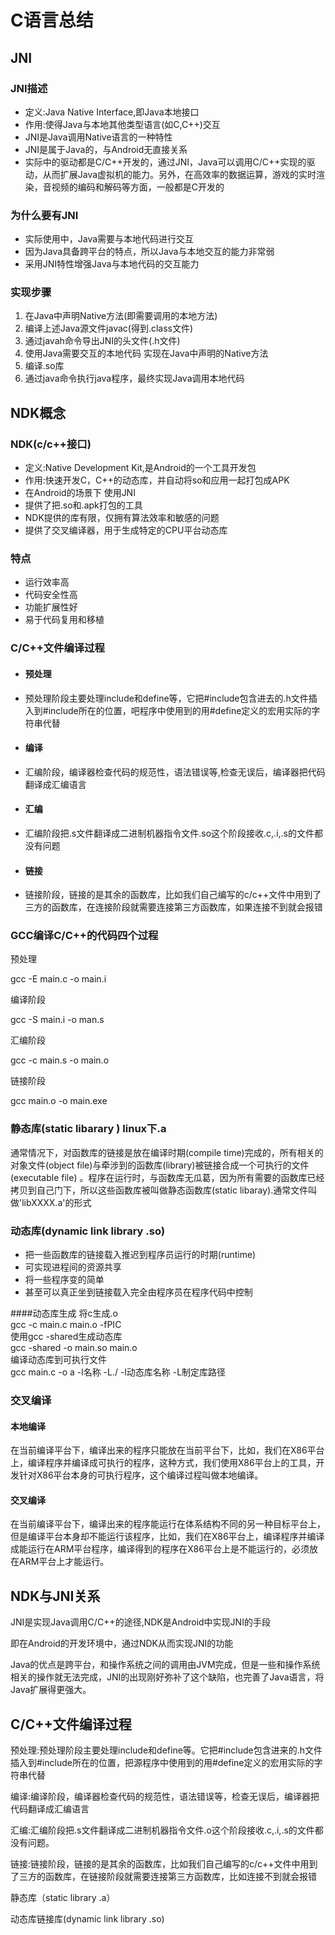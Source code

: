 # C语言总结

## JNI

### JNI描述

- 定义:Java Native Interface,即Java本地接口
- 作用:使得Java与本地其他类型语言(如C,C++)交互
- JNI是Java调用Native语言的一种特性
- JNI是属于Java的，与Android无直接关系
- 实际中的驱动都是C/C++开发的，通过JNI，Java可以调用C/C++实现的驱动，从而扩展Java虚拟机的能力。另外，在高效率的数据运算，游戏的实时渲染，音视频的编码和解码等方面，一般都是C开发的

### 为什么要有JNI

- 实际使用中，Java需要与本地代码进行交互
- 因为Java具备跨平台的特点，所以Java与本地交互的能力非常弱
- 采用JNI特性增强Java与本地代码的交互能力

### 实现步骤

1. 在Java中声明Native方法(即需要调用的本地方法)
2. 编译上述Java源文件javac(得到.class文件)
3. 通过javah命令导出JNI的头文件(.h文件)
4. 使用Java需要交互的本地代码 实现在Java中声明的Native方法
5. 编译.so库
6. 通过java命令执行java程序，最终实现Java调用本地代码

## NDK概念

### NDK(c/c++接口)

- 定义:Native Development Kit,是Android的一个工具开发包
- 作用:快速开发C，C++的动态库，并自动将so和应用一起打包成APK
- 在Android的场景下 使用JNI
- 提供了把.so和.apk打包的工具
- NDK提供的库有限，仅拥有算法效率和敏感的问题
- 提供了交叉编译器，用于生成特定的CPU平台动态库

### 特点

- 运行效率高
- 代码安全性高
- 功能扩展性好
- 易于代码复用和移植

### C/C++文件编译过程

- #### 预处理

- ​	预处理阶段主要处理include和define等，它把#include包含进去的.h文件插入到#include所在的位置，吧程序中使用到的用#define定义的宏用实际的字符串代替

- #### 编译

- ​	汇编阶段，编译器检查代码的规范性，语法错误等,检查无误后，编译器把代码翻译成汇编语言

- #### 汇编

- 汇编阶段把.s文件翻译成二进制机器指令文件.so这个阶段接收.c,.i,.s的文件都没有问题

- #### 链接

- ​	链接阶段，链接的是其余的函数库，比如我们自己编写的c/c++文件中用到了三方的函数库，在连接阶段就需要连接第三方函数库，如果连接不到就会报错

### GCC编译C/C++的代码四个过程

预处理

gcc -E main.c -o main.i

编译阶段

gcc -S main.i -o man.s

汇编阶段

gcc -c main.s -o main.o

链接阶段

gcc main.o -o main.exe

### 静态库(static libarary ) linux下.a

通常情况下，对函数库的链接是放在编译时期(compile time)完成的，所有相关的对象文件(object file)与牵涉到的函数库(library)被链接合成一个可执行的文件(executable file) 。程序在运行时，与函数库无瓜葛，因为所有需要的函数库已经拷贝到自己门下，所以这些函数库被叫做静态函数库(static libaray).通常文件叫做'libXXXX.a'的形式

### 动态库(dynamic link library .so)

- 把一些函数库的链接载入推迟到程序员运行的时期(runtime)
- 可实现进程间的资源共享
- 将一些程序变的简单
- 甚至可以真正坐到链接载入完全由程序员在程序代码中控制

####动态库生成
将c生成.o</br>
gcc -c main.c main.o -fPIC</br>
使用gcc -shared生成动态库</br>
gcc -shared -o main.so main.o</br>
编译动态库到可执行文件</br>
gcc main.c -o a -l名称 -L./ -l动态库名称 -L制定库路径 </br>

### 交叉编译

#### 本地编译

在当前编译平台下，编译出来的程序只能放在当前平台下，比如，我们在X86平台上，编译程序并编译成可执行的程序，这种方式，我们使用X86平台上的工具，开发针对X86平台本身的可执行程序，这个编译过程叫做本地编译。

#### 交叉编译

在当前编译平台下，编译出来的程序能运行在体系结构不同的另一种目标平台上，但是编译平台本身却不能运行该程序，比如，我们在X86平台上，编译程序并编译成能运行在ARM平台程序，编译得到的程序在X86平台上是不能运行的，必须放在ARM平台上才能运行。

## NDK与JNI关系

JNI是实现Java调用C/C++的途径,NDK是Android中实现JNI的手段

即在Android的开发环境中，通过NDK从而实现JNI的功能

Java的优点是跨平台，和操作系统之间的调用由JVM完成，但是一些和操作系统相关的操作就无法完成，JNI的出现刚好弥补了这个缺陷，也完善了Java语言，将Java扩展得更强大。

## C/C++文件编译过程

预处理:预处理阶段主要处理include和define等。它把#include包含进来的.h文件插入到#include所在的位置，把源程序中使用到的用#define定义的宏用实际的字符串代替

编译:编译阶段，编译器检查代码的规范性，语法错误等，检查无误后，编译器把代码翻译成汇编语言

汇编:汇编阶段把.s文件翻译成二进制机器指令文件.o这个阶段接收.c,.i,.s的文件都没有问题。

链接:链接阶段，链接的是其余的函数库，比如我们自己编写的c/c++文件中用到了三方的函数库，在链接阶段就需要连接第三方函数库，比如连接不到就会报错

静态库（static library .a）

动态库链接库(dynamic link library .so)
